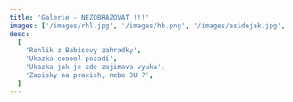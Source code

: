 ```yaml
---
title: 'Galerie - NEZOBRAZOVAT !!!'
images: ['/images/rhl.jpg', '/images/hb.png', '/images/asidejak.jpg', '/images/tabule.jpg']
desc:
  [
    'Rohlik z Babisovy zahradky',
    'Ukazka cooool pozadí',
    'Ukazka jak je zde zajimava vyuka',
    'Zapisky na praxich, nebo DU ?',
  ]
---
```

